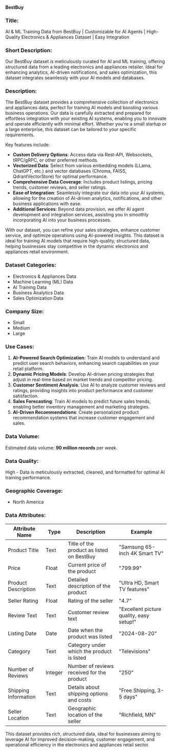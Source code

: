 #### BestBuy

### Title:  
AI & ML Training Data from BestBuy | Customizable for AI Agents | High-Quality Electronics & Appliances Dataset | Easy Integration

### Short Description:  
Our BestBuy dataset is meticulously curated for AI and ML training, offering structured data from a leading electronics and appliances retailer. Ideal for enhancing analytics, AI-driven notifications, and sales optimization, this dataset integrates seamlessly with your AI models and databases.

### Description:  
The BestBuy dataset provides a comprehensive collection of electronics and appliances data, perfect for training AI models and boosting various business operations. Our data is carefully extracted and prepared for effortless integration with your existing AI systems, enabling you to innovate and operate efficiently with minimal effort. Whether you're a small startup or a large enterprise, this dataset can be tailored to your specific requirements.

Key features include:
- **Custom Delivery Options**: Access data via Rest-API, Websockets, tRPC/gRPC, or other preferred methods.
- **Vectorized Data**: Select from various embedding models (LLama, ChatGPT, etc.) and vector databases (Chroma, FAISS, QdrantVectorStore) for optimal performance.
- **Comprehensive Data Coverage**: Includes product listings, pricing trends, customer reviews, and seller ratings.
- **Ease of Integration**: Seamlessly integrate our data into your AI systems, allowing for the creation of AI-driven analytics, notifications, and other business applications with ease.
- **Additional Services**: Beyond data provision, we offer AI agent development and integration services, assisting you in smoothly incorporating AI into your business processes.

With our dataset, you can refine your sales strategies, enhance customer service, and optimize operations using AI-powered insights. This dataset is ideal for training AI models that require high-quality, structured data, helping businesses stay competitive in the dynamic electronics and appliances retail environment.

### Dataset Categories:  
- Electronics & Appliances Data
- Machine Learning (ML) Data
- AI Training Data
- Business Analytics Data
- Sales Optimization Data

### Company Size:  
- Small  
- Medium  
- Large

### Use Cases:  
1. **AI-Powered Search Optimization**: Train AI models to understand and predict user search behaviors, enhancing search capabilities on your retail platform.
2. **Dynamic Pricing Models**: Develop AI-driven pricing strategies that adjust in real-time based on market trends and competitor pricing.
3. **Customer Sentiment Analysis**: Use AI to analyze customer reviews and ratings, providing insights into product performance and customer satisfaction.
4. **Sales Forecasting**: Train AI models to predict future sales trends, enabling better inventory management and marketing strategies.
5. **AI-Driven Recommendations**: Create personalized product recommendation systems that increase customer engagement and sales.

### Data Volume:  
Estimated data volume: **90 million records** per week.

### Data Quality:  
High - Data is meticulously extracted, cleaned, and formatted for optimal AI training performance.

### Geographic Coverage:  
- North America

### Data Attributes:

| Attribute Name          | Type   | Description                                         | Example                       |
|-------------------------|--------|-----------------------------------------------------|-------------------------------|
| Product Title           | Text   | Title of the product as listed on BestBuy           | "Samsung 65-inch 4K Smart TV"  |
| Price                   | Float  | Current price of the product                        | "799.99"                      |
| Product Description     | Text   | Detailed description of the product                 | "Ultra HD, Smart TV features" |
| Seller Rating           | Float  | Rating of the seller                                | "4.7"                         |
| Review Text             | Text   | Customer review text                                | "Excellent picture quality, easy setup!" |
| Listing Date            | Date   | Date when the product was listed                    | "2024-08-20"                  |
| Category                | Text   | Category under which the product is listed          | "Televisions"                 |
| Number of Reviews       | Integer| Number of reviews received for the product          | "250"                         |
| Shipping Information    | Text   | Details about shipping options and costs            | "Free Shipping, 3-5 days"     |
| Seller Location         | Text   | Geographic location of the seller                   | "Richfield, MN"               |

This dataset provides rich, structured data, ideal for businesses aiming to leverage AI for improved decision-making, customer engagement, and operational efficiency in the electronics and appliances retail sector.